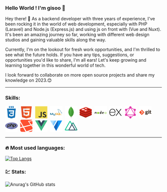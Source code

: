 ### Hello World ! I'm gisoo 👋

<p >
Hey there! 🌟 As a backend developer with three years of experience, I've been rocking it in the world of web development, especially with PHP (Laravel) and Node.js (Express.js) and using js on front with (Vue and Nuxt). It's been an amazing journey so far, working with different web design studios and gaining valuable skills along the way.

Currently, I'm on the lookout for fresh work opportunities, and I'm thrilled to see what the future holds. If you have any tips, suggestions, or opportunities you'd like to share, I'm all ears! Let's keep growing and learning together in this wonderful world of tech. 

I look forward to collaborate on more open source projects and share my knowledge on 2023.😊
</p>
<hr>

### Skills:

<div>
  <img src="https://github.com/devicons/devicon/blob/master/icons/css3/css3-plain-wordmark.svg"  title="CSS3" alt="CSS" width="40" height="40"/>&nbsp;
  <img src="https://github.com/devicons/devicon/blob/master/icons/html5/html5-original.svg" title="HTML5" alt="HTML" width="40" height="40"/>&nbsp;
  <img src="https://github.com/devicons/devicon/blob/master/icons/javascript/javascript-original.svg" title="JavaScript" alt="JavaScript" width="40" height="40"/>&nbsp;
  <img src="https://github.com/devicons/devicon/blob/master/icons/mysql/mysql-original-wordmark.svg" title="MySQL"  alt="MySQL" width="40" height="40"/>&nbsp;
  <img src="https://github.com/devicons/devicon/blob/master/icons/mongodb/mongodb-original.svg" title="MongoDb"  alt="MongoDb" width="40" height="40"/>&nbsp;
  <img src="https://github.com/devicons/devicon/blob/master/icons/redis/redis-original.svg" title="Redis"  alt="Redis" width="40" height="40"/>&nbsp;
  <img src="https://github.com/devicons/devicon/blob/master/icons/nodejs/nodejs-original-wordmark.svg" title="NodeJS" alt="NodeJS" width="40" height="40"/>&nbsp;
  <img src="https://github.com/devicons/devicon/blob/master/icons/express/express-original.svg" title="expressJs" alt="expressJs" width="40" height="40"/>&nbsp;
  <img src="https://github.com/devicons/devicon/blob/master/icons/graphql/graphql-plain.svg" title="GraphQl" alt="GraphQl" width="40" height="40"/>&nbsp;
  <img src="https://github.com/devicons/devicon/blob/master/icons/git/git-original-wordmark.svg" title="Git" **alt="Git" width="40" height="40"/>&nbsp;
  <img src="https://github.com/devicons/devicon/blob/master/icons/php/php-original.svg" title="php" **alt="php" width="40" height="40"/>&nbsp;
  <img src="https://github.com/devicons/devicon/blob/master/icons/laravel/laravel-plain.svg" title="laravel" **alt="laravel" width="40" height="40"/>&nbsp;
  <img src="https://github.com/devicons/devicon/blob/master/icons/vuejs/vuejs-original.svg" title="vue" **alt="vue" width="40" height="40"/>&nbsp;
  <img src="https://github.com/devicons/devicon/blob/master/icons/vuetify/vuetify-original.svg" title="vue" **alt="vue" width="40" height="40"/>&nbsp;
  <img src="https://github.com/devicons/devicon/blob/master/icons/nuxtjs/nuxtjs-original.svg" title="vue" **alt="vue" width="40" height="40"/>&nbsp;
</div>
<hr>

### :fire: Most used languages:
[![Top Langs](https://github-readme-stats.vercel.app/api/top-langs/?username=gisooNasr&layout=compact&theme=vision-friendly-dark)](https://github.com/anuraghazra/github-readme-stats)

### 💹 Stats:
![Anurag's GitHub stats](https://github-readme-stats.vercel.app/api?username=gisooNasr&show_icons=true&theme=transparent)
